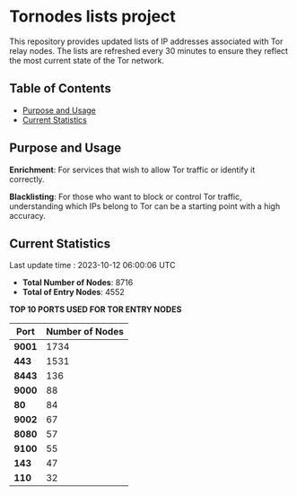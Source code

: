 # Tornodes lists project

This repository provides updated lists of IP addresses associated with Tor relay nodes. The lists are refreshed every 30 minutes to ensure they reflect the most current state of the Tor network.

## Table of Contents

- [Purpose and Usage](#purpose-and-usage)
- [Current Statistics](#current-statistics)


## Purpose and Usage

**Enrichment**: For services that wish to allow Tor traffic or identify it correctly.

**Blacklisting**: For those who want to block or control Tor traffic, understanding which IPs belong to Tor can be a starting point with a high accuracy.

## Current Statistics

Last update time : 2023-10-12 06:00:06 UTC

- **Total Number of Nodes**: 8716
- **Total of Entry Nodes**: 4552

**TOP 10 PORTS USED FOR TOR ENTRY NODES**

| **Port** | **Number of Nodes** |
|------|-----------------|
| **9001**   | 1734  |
| **443**   | 1531  |
| **8443**   | 136  |
| **9000**   | 88  |
| **80**   | 84  |
| **9002**   | 67  |
| **8080**   | 57  |
| **9100**   | 55  |
| **143**   | 47  |
| **110**   | 32  |

